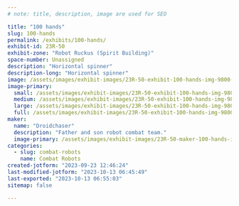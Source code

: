 ```yaml
---
# note: title, description, image are used for SEO

title: "100 hands"
slug: 100-hands
permalink: /exhibits/100-hands/
exhibit-id: 23R-50
exhibit-zone: "Robot Ruckus (Spirit Building)"
space-number: Unassigned
description: "Horizontal spinner"
description-long: "Horizontal spinner"
image: /assets/images/exhibit-images/23R-50-exhibit-100-hands-img-9800-large.JPEG
image-primary: 
  small: /assets/images/exhibit-images/23R-50-exhibit-100-hands-img-9800-small.JPEG
  medium: /assets/images/exhibit-images/23R-50-exhibit-100-hands-img-9800-medium.JPEG
  large: /assets/images/exhibit-images/23R-50-exhibit-100-hands-img-9800-large.JPEG
  full: /assets/images/exhibit-images/23R-50-exhibit-100-hands-img-9800-full.JPEG
maker: 
  name: "Droidchaser"
  description: "Father and son robot combat team."
  image-primary: /assets/images/exhibit-images/23R-50-maker-100-hands-img-9798-medium.JPEG
categories: 
  - slug: combat-robots
    name: Combat Robots
created-jotform: "2023-09-23 12:46:24"
last-modified-jotform: "2023-10-13 06:45:49"
last-exported: "2023-10-13 06:55:03"
sitemap: false

---
```

